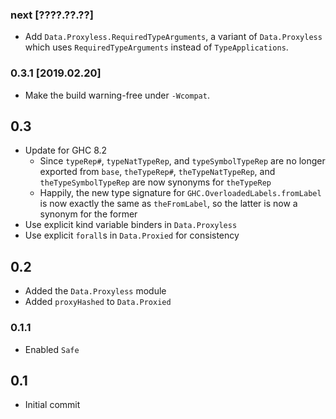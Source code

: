 ### next [????.??.??]
* Add `Data.Proxyless.RequiredTypeArguments`, a variant of `Data.Proxyless`
  which uses `RequiredTypeArguments` instead of `TypeApplications`.

### 0.3.1 [2019.02.20]
* Make the build warning-free under `-Wcompat`.

## 0.3
* Update for GHC 8.2
  * Since `typeRep#`, `typeNatTypeRep`, and `typeSymbolTypeRep` are no longer
    exported from `base`, `theTypeRep#`, `theTypeNatTypeRep`, and
    `theTypeSymbolTypeRep` are now synonyms for `theTypeRep`
  * Happily, the new type signature for `GHC.OverloadedLabels.fromLabel` is now
    exactly the same as `theFromLabel`, so the latter is now a synonym for the
    former
* Use explicit kind variable binders in `Data.Proxyless`
* Use explicit `forall`s in `Data.Proxied` for consistency

## 0.2
* Added the `Data.Proxyless` module
* Added `proxyHashed` to `Data.Proxied`

### 0.1.1
* Enabled `Safe`

## 0.1
* Initial commit
